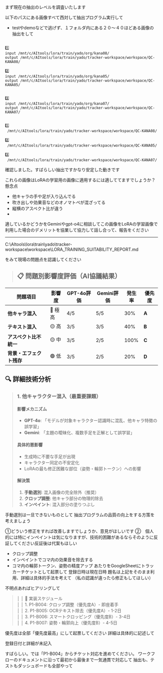 まず現在の抽出のレベルを調査いたします

以下のパスにある画像すべて西対して抽出プログラム実行して
* testやdemoなどで逃げず、１フォルダ内にある２０〜４０ほどある画像の抽出をして

```

1️⃣
input /mnt/c/AItools/lora/train/yado/org/kana08/
output /mnt/c/AItools/lora/train/yado/tracker-workspace/workspace/QC-KANA08/

2️⃣
input /mnt/c/AItools/lora/train/yado/org/kana05/
output /mnt/c/AItools/lora/train/yado/tracker-workspace/workspace/QC-KANA05/


3️⃣
input /mnt/c/AItools/lora/train/yado/org/kana07/
output /mnt/c/AItools/lora/train/yado/tracker-workspace/workspace/QC-KANA07/
```



```

1️⃣
 /mnt/c/AItools/lora/train/yado/tracker-workspace/workspace/QC-KANA08/

2️⃣
 /mnt/c/AItools/lora/train/yado/tracker-workspace/workspace/QC-KANA05/

3️⃣
 /mnt/c/AItools/lora/train/yado/tracker-workspace/workspace/QC-KANA07/
```

確認しました。すばらしい抽出ですかなり安定した動きです

これらの画像はLoRAの学習用の画像に適用するには適しててますでしょうか？
懸念点
* 他キャラの手や足が入り込んでる
* 吹き出しや効果音などのオノマトペが混ざってる
* 縦横のアスペクト比が違う
* 

適しているかどうかをGeminiやgpt-o4に相談してこの画像をLoRAの学習画像で利用した場合のデメリットを協業して協力して話し合って、報告をください


----------------------

C:\AItools\lora\train\yado\tracker-workspace\workspace\LORA_TRAINING_SUITABILITY_REPORT.md

をみて現場の問題点を認識してください

>## 📋 問題別影響度評価（AI協議結果）
| 問題項目 | 影響度 | GPT-4o評価 | Gemini評価 | 発生率 | 優先度 |
|----------|--------|------------|------------|--------|--------|
| **他キャラ混入** | 🔴 極高 | 4/5 | 5/5 | 30% | **A** |
| **テキスト混入** | 🟡 高 | 3/5 | 3/5 | 40% | **B** |
| **アスペクト比不統一** | 🟡 中 | 3/5 | 2/5 | 100% | **C** |
| **背景・エフェクト残存** | 🟢 低 | 3/5 | 2/5 | 20% | **D** |
  ## 🔍 詳細技術分析
  >### 1. 他キャラクター混入（最重要課題）
>#### 影響メカニズム
>- **GPT-4o**: 「モデルが対象キャラクター認識時に混乱、他キャラ特徴の誤学習」
>- **Gemini**: 「主題の曖昧化、複数手足を正解として誤学習」
>#### 具体的悪影響
>- 生成時に不要な手足が出現
>- キャラクター同定の不安定化
>- LoRAの最も修正困難な部位（姿勢・輪郭トークン）への影響
>#### 解決策
>1. **手動選別**: 混入画像の完全除外（推奨）
>2. **クロップ調整**: 他キャラ部分の物理的除去
>3. **インペイント**: 混入部分の塗りつぶし

手動選別は一旦できないものとして
抽出プログラムの品質の向上をする方策を考えましょう

①どういう修正をすれば改善しますでしょうか、意見がほしいです
②　個人的には特にインペイントは気になりますが、技術的困難があるならそのように反証してください反証後は代案もほしい
* クロップ調整
* インペイントでコマ内の効果音を除去する
* コマ内の輪郭トークン、姿勢の精度アップ
あたりをGoogleSheetにトラッカーチケットとして起票して
登録日時は現在日時
題名は上記をそのまま利用、詳細は具体的手法を考えて
（私の認識が違ったら修正もしてほしい）


不明点あればヒアリングして


>│ │ 📅 実装スケジュール            
│ │ 1. P1-B004: クロップ調整（優先度A）- 即座着手  
│ │ 2. P1-B005: OCRテキスト除去（優先度A）- 1-2日  
│ │ 3. P1-B006: スマートクロッピング（優先度B）- 3-4日   
│ │ 4. P1-B007: 姿勢・輪郭向上（優先度B）- 4-5日                                                                             


優先度は全部「優先度最高」にして起票してください
詳細は具体的に記述して


登録日付と詳細が未記入

すばらしい。では「P1-B004」からチケット対応を進めてください。
ワークフローのドキュメントに沿って最初から最後まで一気通貫で対応して
抽出も、テストもダッシュボードも全部やって
